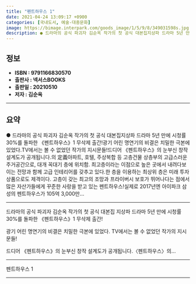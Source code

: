 ```yaml
---
title: "펜트하우스 1"
date: 2021-04-24 13:09:17 +0900
categories: [국내도서, 예술-대중문화]
image: https://bimage.interpark.com/goods_image/1/5/9/8/349031598s.jpg
description: ● 드라마의 공식 파괴자 김순옥 작가의 첫 공식 대본집지상파 드라마 5년 만에 시청률 30%를 돌파한 《펜트하우스》1 무삭제 출간!광기 어린 명연기의 비결은 치밀한 극본에 있었다.TV에서는 볼 수 없었던 작가의 지시문들!드디어 《펜트하우스》의 눈부신 창작 설계도가 공개됩니다.의 定義아
---
```


## **정보**

- **ISBN : 9791166830570**
- **출판사 : 넥서스BOOKS**
- **출판일 : 20210510**
- **저자 : 김순옥**

------



## **요약**

●  드라마의 공식 파괴자 김순옥 작가의 첫 공식 대본집지상파 드라마 5년 만에 시청률 30%를 돌파한 《펜트하우스》1 무삭제 출간!광기 어린 명연기의 비결은 치밀한 극본에 있었다.TV에서는 볼 수 없었던 작가의 지시문들!드디어 《펜트하우스》의 눈부신 창작 설계도가 공개됩니다.의 定義아파트, 호텔, 주상복합 등 고층건물 상층부의 고급스러운 주거공간으로, 대개 꼭대기 층에 위치함. 최고층이라는 이점으로 높은 곳에서 내려다보이는 전망과 함께 고급 인테리어를 갖추고 있다.한 층을 이용하는 최상위 층은 미래 투자 상품으로도 제격이다. 고층이 갖는 최고의 조망과 프라이버시 보호가 뛰어나다는 점에서 많은 자산가들에게 꾸준한 사랑을 받고 있는 펜트하우스!실제로 2017년엔 아이파크 삼성의 펜트하우스가 105억 3,000만...

------

드라마의 공식 파괴자 김순옥 작가의
첫 공식 대본집
지상파 드라마 5년 만에 시청률 30%를 돌파한 《펜트하우스》1 무삭제 출간!

광기 어린 명연기의 비결은 치밀한 극본에 있었다.
TV에서는 볼 수 없었던 작가의 지시문들!

드디어 《펜트하우스》의 눈부신 창작 설계도가 공개됩니다.〈펜트하우스〉의... 

------


펜트하우스 1 

------


